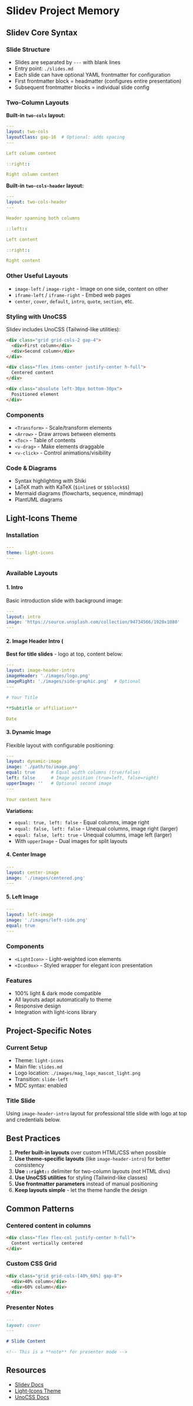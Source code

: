 # Slidev Project Memory

## Slidev Core Syntax

### Slide Structure
- Slides are separated by `---` with blank lines
- Entry point: `./slides.md`
- Each slide can have optional YAML frontmatter for configuration
- First frontmatter block = headmatter (configures entire presentation)
- Subsequent frontmatter blocks = individual slide config

### Two-Column Layouts

**Built-in `two-cols` layout:**
```yaml
---
layout: two-cols
layoutClass: gap-16  # Optional: adds spacing
---

Left column content

::right::

Right column content
```

**Built-in `two-cols-header` layout:**
```yaml
---
layout: two-cols-header
---

Header spanning both columns

::left::

Left content

::right::

Right content
```

### Other Useful Layouts
- `image-left` / `image-right` - Image on one side, content on other
- `iframe-left` / `iframe-right` - Embed web pages
- `center`, `cover`, `default`, `intro`, `quote`, `section`, etc.

### Styling with UnoCSS
Slidev includes UnoCSS (Tailwind-like utilities):

```markdown
<div class="grid grid-cols-2 gap-4">
  <div>First column</div>
  <div>Second column</div>
</div>

<div class="flex items-center justify-center h-full">
  Centered content
</div>

<div class="absolute left-30px bottom-30px">
  Positioned element
</div>
```

### Components
- `<Transform>` - Scale/transform elements
- `<Arrow>` - Draw arrows between elements
- `<Toc>` - Table of contents
- `<v-drag>` - Make elements draggable
- `<v-click>` - Control animations/visibility

### Code & Diagrams
- Syntax highlighting with Shiki
- LaTeX math with KaTeX (`$inline$` or `$$block$$`)
- Mermaid diagrams (flowcharts, sequence, mindmap)
- PlantUML diagrams

## Light-Icons Theme

### Installation
```yaml
---
theme: light-icons
---
```

### Available Layouts

#### 1. Intro
Basic introduction slide with background image:
```yaml
---
layout: intro
image: 'https://source.unsplash.com/collection/94734566/1920x1080'
---
```

#### 2. Image Header Intro (
**Best for title slides** - logo at top, content below:
```yaml
---
layout: image-header-intro
imageHeader: './images/logo.png'
imageRight: './images/side-graphic.png'  # Optional
---

# Your Title

**Subtitle or affiliation**

Date
```

#### 3. Dynamic Image
Flexible layout with configurable positioning:
```yaml
---
layout: dynamic-image
image: './path/to/image.png'
equal: true      # Equal width columns (true/false)
left: false      # Image position (true=left, false=right)
upperImage: ''   # Optional second image
---

Your content here
```

**Variations:**
- `equal: true, left: false` - Equal columns, image right
- `equal: false, left: false` - Unequal columns, image right (larger)
- `equal: false, left: true` - Unequal columns, image left (larger)
- With `upperImage` - Dual images for split layouts

#### 4. Center Image
```yaml
---
layout: center-image
image: './images/centered.png'
---
```

#### 5. Left Image
```yaml
---
layout: left-image
image: './images/left-side.png'
equal: true
---
```

### Components
- `<LightIcon>` - Light-weighted icon elements
- `<IconBox>` - Styled wrapper for elegant icon presentation

### Features
- 100% light & dark mode compatible
- All layouts adapt automatically to theme
- Responsive design
- Integration with light-icons library

## Project-Specific Notes

### Current Setup
- Theme: `light-icons`
- Main file: `slides.md`
- Logo location: `./images/mag_logo_mascot_light.png`
- Transition: `slide-left`
- MDC syntax: enabled

### Title Slide
Using `image-header-intro` layout for professional title slide with logo at top and credentials below.

## Best Practices

1. **Prefer built-in layouts** over custom HTML/CSS when possible
2. **Use theme-specific layouts** (like `image-header-intro`) for better consistency
3. **Use `::right::`** delimiter for two-column layouts (not HTML divs)
4. **Use UnoCSS utilities** for styling (Tailwind-like classes)
5. **Use frontmatter parameters** instead of manual positioning
6. **Keep layouts simple** - let the theme handle the design

## Common Patterns

### Centered content in columns
```markdown
<div class="flex flex-col justify-center h-full">
  Content vertically centered
</div>
```

### Custom CSS Grid
```markdown
<div class="grid grid-cols-[40%_60%] gap-8">
  <div>40% column</div>
  <div>60% column</div>
</div>
```

### Presenter Notes
```markdown
---
layout: cover
---

# Slide Content

<!-- This is a **note** for presenter mode -->
```

## Resources
- [Slidev Docs](https://sli.dev)
- [Light-Icons Theme](https://github.com/lightvue/slidev-theme-light-icons)
- [UnoCSS Docs](https://unocss.dev)
